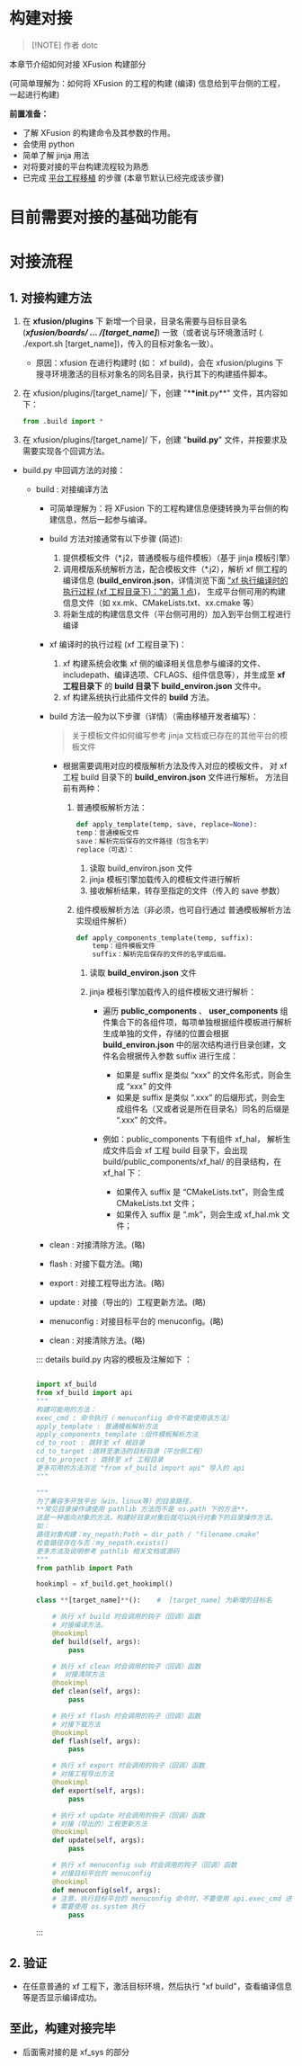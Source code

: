 # 构建对接

> [!NOTE] 作者
> dotc

本章节介绍如何对接 XFusion 构建部分

(可简单理解为：如何将 XFusion 的工程的构建 (编译) 信息给到平台侧的工程，一起进行构建)

**前置准备：**

- 了解 XFusion 的构建命令及其参数的作用。
- 会使用 python
- 简单了解 jinja 用法
- 对将要对接的平台构建流程较为熟悉
- 已完成 [平台工程移植](porting_xfusion_build.md) 的步骤 (本章节默认已经完成该步骤)

# 目前需要对接的基础功能有

# 对接流程

## 1. 对接构建方法

1. 在 **xfusion/plugins** 下 新增一个目录，目录名需要与目标目录名 (**_xfusion/boards/ ... /[target_name]_**) 一致（或者说与环境激活时 (. ./export.sh [target_name])，传入的目标对象名一致）。

   - 原因：xfusion 在进行构建时 (如： xf build)，会在 xfusion/plugins 下 搜寻环境激活的目标对象名的同名目录，执行其下的构建插件脚本。

2. 在 xfusion/plugins/[target_name]/ 下，创建 "\***\*init**.py\*\*" 文件，其内容如下：

   ```Python
   from .build import *
   ```

3. 在 xfusion/plugins/[target_name]/ 下，创建 "**build.py**" 文件，并按要求及需要实现各个回调方法。

- build.py 中回调方法的对接：

  - build : 对接编译方法

    - 可简单理解为：将 XFusion 下的工程构建信息便捷转换为平台侧的构建信息，然后一起参与编译。

    - build 方法对接通常有以下步骤 (简述):

      1. 提供模板文件（\*.j2，普通模板与组件模板）（基于 jinja 模板引擎）
      1. 调用模版系统解析方法，配合模板文件（\*.j2），解析 xf 侧工程的编译信息 (**build_environ.json**，详情浏览下面 <u>"xf 执行编译时的执行过程 (xf 工程目录下)："的第 1 点</u>)，
         生成平台侧可用的构建信息文件（如 xx.mk、CMakeLists.txt、xx.cmake 等）
      1. 将新生成的构建信息文件（平台侧可用的）加入到平台侧工程进行编译

    - xf 编译时的执行过程 (xf 工程目录下)：
      1. xf 构建系统会收集 xf 侧的编译相关信息参与编译的文件、includepath、编译选项、CFLAGS、组件信息等），并生成至 **xf 工程目录下** 的 **build 目录下** **build_environ.json** 文件中。
      1. xf 构建系统执行此插件文件的 **build** 方法。
    - build 方法一般为以下步骤（详情）（需由移植开发者编写）：

      > 关于模板文件如何编写参考 jinja 文档或已存在的其他平台的模板文件

      - 根据需要调用对应的模版解析方法及传入对应的模板文件，
        对 xf 工程 build 目录下的 **build_environ.json** 文件进行解析。
        方法目前有两种：

        1. 普通模板解析方法：

           ```Python
           def apply_template(temp, save, replace=None):
           temp：普通模板文件
           save：解析完后保存的文件路径（包含名字）
           replace（可选）：
           ```

           1. 读取 build_environ.json 文件
           1. jinja 模板引擎加载传入的模板文件进行解析
           1. 接收解析结果，转存至指定的文件（传入的 save 参数）

        1. 组件模板解析方法（非必须，也可自行通过 普通模板解析方法 实现组件解析）

           ```Python
           def apply_components_template(temp, suffix):
               temp：组件模板文件
               suffix：解析完后保存的文件的名字或后缀。
           ```

           1. 读取 **build_environ.json** 文件
           1. jinja 模板引擎加载传入的组件模板文进行解析：

              - 遍历 **public_components** 、 **user_components** 组件集合下的各组件项，每项单独根据组件模板进行解析生成单独的文件，存储的位置会根据 **build_environ.json** 中的层次结构进行目录创建，文件名会根据传入参数 suffix 进行生成：

                - 如果是 suffix 是类似 “xxx” 的文件名形式，则会生成 “xxx” 的文件
                - 如果是 suffix 是类似 “.xxx” 的后缀形式，则会生成组件名（又或者说是所在目录名）同名的后缀是 “.xxx” 的文件。

              - 例如：public_components 下有组件 xf_hal，
                解析生成文件后会 xf 工程 build 目录下，会出现 build/public_components/xf_hal/ 的目录结构，在 xf_hal 下：

                - 如果传入 suffix 是 “CMakeLists.txt”，则会生成 CMakeLists.txt 文件；
                - 如果传入 suffix 是 “.mk”，则会生成 xf_hal.mk 文件；

    - clean : 对接清除方法。(略)

    - flash : 对接下载方法。(略)

    - export : 对接工程导出方法。(略)

    - update : 对接（导出的）工程更新方法。(略)

    - menuconfig : 对接目标平台的 menuconfig。(略)

    - clean : 对接清除方法。(略)

    ::: details build.py 内容的模板及注解如下 ：

    ```Python

    import xf_build
    from xf_build import api
    """
    构建可能用的方法：
    exec_cmd : 命令执行（ menuconfiig 命令不能使用该方法）
    apply_template : 普通模板解析方法
    apply_components_template :组件模板解析方法
    cd_to_root : 跳转至 xf 根目录
    cd_to_target :跳转至激活的目标目录（平台侧工程）
    cd_to_project : 跳转至 xf 工程目录
    更多可用的方法浏览 "from xf_build import api" 导入的 api
    """

    """
    为了兼容多开放平台（win、linux等）的目录路径，
    **常见目录操作请使用 pathlib 方法而不是 os.path 下的方法**，
    这是一种面向对象的方法，构建好目录对象后就可以执行对象下的目录操作方法。
    如：
    路径对象构建：my_nepath:Path = dir_path / "filename.cmake"
    检查路径存在与否：my_nepath.exists()
    更多方法及说明参考 pathlib 相关文档或源码
    """
    from pathlib import Path

    hookimpl = xf_build.get_hookimpl()

    class **[target_name]**():    #  [target_name] 为新增的目标名

        # 执行 xf build 时会调用的钩子（回调）函数
        # 对接编译方法。
        @hookimpl
        def build(self, args):
            pass

        # 执行 xf clean 时会调用的钩子（回调）函数
        #  对接清除方法
        @hookimpl
        def clean(self, args):
            pass

        # 执行 xf flash 时会调用的钩子（回调）函数
        # 对接下载方法
        @hookimpl
        def flash(self, args):
            pass

        # 执行 xf export 时会调用的钩子（回调）函数
        # 对接工程导出方法
        @hookimpl
        def export(self, args):
            pass

        # 执行 xf update 时会调用的钩子（回调）函数
        # 对接（导出的）工程更新方法
        @hookimpl
        def update(self, args):
            pass

        # 执行 xf menuconfig sub 时会调用的钩子（回调）函数
        # 对接目标平台的 menuconfig
        @hookimpl
        def menuconfig(self, args):
        # 注意，执行目标平台的 menuconfig 命令时，不要使用 api.exec_cmd 进行执行，
        # 需要使用 os.system 执行
            pass

    ```

    :::

## 2. 验证

- 在任意普通的 xf 工程下，激活目标环境，然后执行 "xf build"，查看编译信息等是否显示编译成功。

## 至此，构建对接完毕

- 后面需对接的是 xf_sys 的部分

